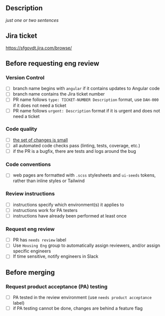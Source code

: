 ## Description

_just one or two sentences_

## Jira ticket

https://sfgovdt.jira.com/browse/<JIRA TICKET NUMBER>

## Before requesting eng review

### Version Control

- [ ] branch name begins with `angular` if it contains updates to Angular code
- [ ] branch name contains the Jira ticket number
- [ ] PR name follows `type: TICKET-NUMBER Description` format, use `DAH-000` if it does not need a ticket
- [ ] PR name follows `urgent: Description` format if it is urgent and does not need a ticket

### Code quality

- [ ] [the set of changes is small](https://google.github.io/eng-practices/review/developer/small-cls.html#what-is-small)
- [ ] all automated code checks pass (linting, tests, coverage, etc.)
- [ ] if the PR is a bugfix, there are tests and logs around the bug

### Code conventions

- [ ] web pages are formatted with `.scss` stylesheets and `ui-seeds` tokens, rather than inline styles or Tailwind

### Review instructions

- [ ] instructions specify which environment(s) it applies to
- [ ] instructions work for PA testers
- [ ] instructions have already been performed at least once

### Request eng review

- [ ] PR has `needs review` label
- [ ] Use `Housing Eng` group to automatically assign reviewers, and/or assign specific engineers
- [ ] If time sensitive, notify engineers in Slack

## Before merging

### Request product acceptance (PA) testing

- [ ] PA tested in the review environment (use `needs product acceptance` label)
- [ ] if PA testing cannot be done, changes are behind a feature flag